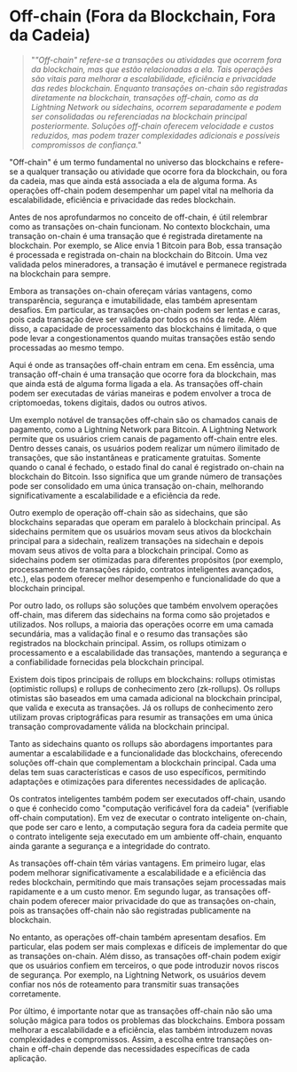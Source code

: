 # Off-chain (Fora da Blockchain, Fora da Cadeia)

>"*"Off-chain" refere-se a transações ou atividades que ocorrem fora da blockchain, mas que estão relacionadas a ela. Tais operações são vitais para melhorar a escalabilidade, eficiência e privacidade das redes blockchain. Enquanto transações on-chain são registradas diretamente na blockchain, transações off-chain, como as da Lightning Network ou sidechains, ocorrem separadamente e podem ser consolidadas ou referenciadas na blockchain principal posteriormente. Soluções off-chain oferecem velocidade e custos reduzidos, mas podem trazer complexidades adicionais e possíveis compromissos de confiança.*"

"Off-chain" é um termo fundamental no universo das blockchains e refere-se a qualquer transação ou atividade que ocorre fora da blockchain, ou fora da cadeia, mas que ainda está associada a ela de alguma forma. As operações off-chain podem desempenhar um papel vital na melhoria da escalabilidade, eficiência e privacidade das redes blockchain.

Antes de nos aprofundarmos no conceito de off-chain, é útil relembrar como as transações on-chain funcionam. No contexto blockchain, uma transação on-chain é uma transação que é registrada diretamente na blockchain. Por exemplo, se Alice envia 1 Bitcoin para Bob, essa transação é processada e registrada on-chain na blockchain do Bitcoin. Uma vez validada pelos mineradores, a transação é imutável e permanece registrada na blockchain para sempre.

Embora as transações on-chain ofereçam várias vantagens, como transparência, segurança e imutabilidade, elas também apresentam desafios. Em particular, as transações on-chain podem ser lentas e caras, pois cada transação deve ser validada por todos os nós da rede. Além disso, a capacidade de processamento das blockchains é limitada, o que pode levar a congestionamentos quando muitas transações estão sendo processadas ao mesmo tempo.

Aqui é onde as transações off-chain entram em cena. Em essência, uma transação off-chain é uma transação que ocorre fora da blockchain, mas que ainda está de alguma forma ligada a ela. As transações off-chain podem ser executadas de várias maneiras e podem envolver a troca de criptomoedas, tokens digitais, dados ou outros ativos.

Um exemplo notável de transações off-chain são os chamados canais de pagamento, como a Lightning Network para Bitcoin. A Lightning Network permite que os usuários criem canais de pagamento off-chain entre eles. Dentro desses canais, os usuários podem realizar um número ilimitado de transações, que são instantâneas e praticamente gratuitas. Somente quando o canal é fechado, o estado final do canal é registrado on-chain na blockchain do Bitcoin. Isso significa que um grande número de transações pode ser consolidado em uma única transação on-chain, melhorando significativamente a escalabilidade e a eficiência da rede.

Outro exemplo de operação off-chain são as sidechains, que são blockchains separadas que operam em paralelo à blockchain principal. As sidechains permitem que os usuários movam seus ativos da blockchain principal para a sidechain, realizem transações na sidechain e depois movam seus ativos de volta para a blockchain principal. Como as sidechains podem ser otimizadas para diferentes propósitos (por exemplo, processamento de transações rápido, contratos inteligentes avançados, etc.), elas podem oferecer melhor desempenho e funcionalidade do que a blockchain principal.

Por outro lado, os rollups são soluções que também envolvem operações off-chain, mas diferem das sidechains na forma como são projetados e utilizados. Nos rollups, a maioria das operações ocorre em uma camada secundária, mas a validação final e o resumo das transações são registrados na blockchain principal. Assim, os rollups otimizam o processamento e a escalabilidade das transações, mantendo a segurança e a confiabilidade fornecidas pela blockchain principal.

Existem dois tipos principais de rollups em blockchains: rollups otimistas (optimistic rollups) e rollups de conhecimento zero (zk-rollups). Os rollups otimistas são baseados em uma camada adicional na blockchain principal, que valida e executa as transações. Já os rollups de conhecimento zero utilizam provas criptográficas para resumir as transações em uma única transação comprovadamente válida na blockchain principal.

Tanto as sidechains quanto os rollups são abordagens importantes para aumentar a escalabilidade e a funcionalidade das blockchains, oferecendo soluções off-chain que complementam a blockchain principal. Cada uma delas tem suas características e casos de uso específicos, permitindo adaptações e otimizações para diferentes necessidades de aplicação.

Os contratos inteligentes também podem ser executados off-chain, usando o que é conhecido como "computação verificável fora da cadeia" (verifiable off-chain computation). Em vez de executar o contrato inteligente on-chain, que pode ser caro e lento, a computação segura fora da cadeia permite que o contrato inteligente seja executado em um ambiente off-chain, enquanto ainda garante a segurança e a integridade do contrato.

As transações off-chain têm várias vantagens. Em primeiro lugar, elas podem melhorar significativamente a escalabilidade e a eficiência das redes blockchain, permitindo que mais transações sejam processadas mais rapidamente e a um custo menor. Em segundo lugar, as transações off-chain podem oferecer maior privacidade do que as transações on-chain, pois as transações off-chain não são registradas publicamente na blockchain.

No entanto, as operações off-chain também apresentam desafios. Em particular, elas podem ser mais complexas e difíceis de implementar do que as transações on-chain. Além disso, as transações off-chain podem exigir que os usuários confiem em terceiros, o que pode introduzir novos riscos de segurança. Por exemplo, na Lightning Network, os usuários devem confiar nos nós de roteamento para transmitir suas transações corretamente.

Por último, é importante notar que as transações off-chain não são uma solução mágica para todos os problemas das blockchains. Embora possam melhorar a escalabilidade e a eficiência, elas também introduzem novas complexidades e compromissos. Assim, a escolha entre transações on-chain e off-chain depende das necessidades específicas de cada aplicação.